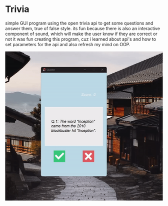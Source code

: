 # Trivia

simple GUI program using the open trivia api to get some questions and answer them, true of false style. 
its fun because there is also an interactive component of sound, which will make the user know if they are correct or not
it was fun creating this program, cuz i learned about api's  and how to set parameters for the api and also refresh my mind on OOP.

![](https://github.com/kwame-Owusu/Trivia/blob/main/quiz-gif.gif)
